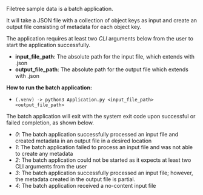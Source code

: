 Filetree sample data is a batch application.

It will take a JSON file with a collection of object keys as input and
create an output file consisting of metadata for each object key.

The application requires at least two _CLI_ arguments below from the user to start the application successfully.

- **input_file_path**: The absolute path for the input file, which extends with .json
- **output_file_path**: The absolute path for the output file which extends with .json

**How to run the batch application:**

- `(.venv) -> python3 Application.py <input_file_path> <output_file_path>
  `

The batch application will exit with the system exit code upon successful or failed completion, as shown below.

- _0_: The batch application successfully processed an input file and created metadata in an output file in a desired
  location
- _1_: The batch application failed to process an input file and was not able to create any metadata
- _2_: The batch application could not be started as it expects at least two CLI arguments from the user
- _3_: The batch application successfully processed an input file; however, the metadata created in the output file is
  partial.
- _4_: The batch application received a no-content input file





